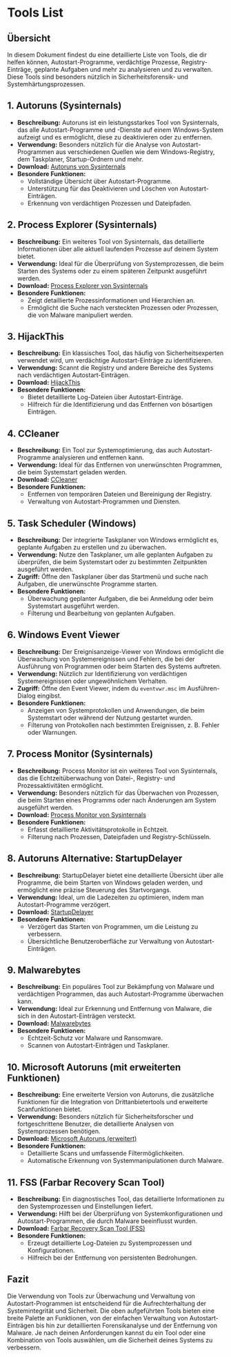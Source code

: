 # Tools List

## Übersicht

In diesem Dokument findest du eine detaillierte Liste von Tools, die dir helfen können, Autostart-Programme, verdächtige Prozesse, Registry-Einträge, geplante Aufgaben und mehr zu analysieren und zu verwalten. Diese Tools sind besonders nützlich in Sicherheitsforensik- und Systemhärtungsprozessen.

## 1. Autoruns (Sysinternals)

- **Beschreibung:** Autoruns ist ein leistungsstarkes Tool von Sysinternals, das alle Autostart-Programme und -Dienste auf einem Windows-System aufzeigt und es ermöglicht, diese zu deaktivieren oder zu entfernen.
- **Verwendung:** Besonders nützlich für die Analyse von Autostart-Programmen aus verschiedenen Quellen wie dem Windows-Registry, dem Taskplaner, Startup-Ordnern und mehr.
- **Download:** [Autoruns von Sysinternals](https://docs.microsoft.com/en-us/sysinternals/downloads/autoruns)
- **Besondere Funktionen:**
  - Vollständige Übersicht über Autostart-Programme.
  - Unterstützung für das Deaktivieren und Löschen von Autostart-Einträgen.
  - Erkennung von verdächtigen Prozessen und Dateipfaden.

## 2. Process Explorer (Sysinternals)

- **Beschreibung:** Ein weiteres Tool von Sysinternals, das detaillierte Informationen über alle aktuell laufenden Prozesse auf deinem System bietet.
- **Verwendung:** Ideal für die Überprüfung von Systemprozessen, die beim Starten des Systems oder zu einem späteren Zeitpunkt ausgeführt werden.
- **Download:** [Process Explorer von Sysinternals](https://docs.microsoft.com/en-us/sysinternals/downloads/process-explorer)
- **Besondere Funktionen:**
  - Zeigt detaillierte Prozessinformationen und Hierarchien an.
  - Ermöglicht die Suche nach versteckten Prozessen oder Prozessen, die von Malware manipuliert werden.

## 3. HijackThis

- **Beschreibung:** Ein klassisches Tool, das häufig von Sicherheitsexperten verwendet wird, um verdächtige Autostart-Einträge zu identifizieren.
- **Verwendung:** Scannt die Registry und andere Bereiche des Systems nach verdächtigen Autostart-Einträgen.
- **Download:** [HijackThis](https://www.trendmicro.com/en_us/forHome/products/hijackthis.html)
- **Besondere Funktionen:**
  - Bietet detaillierte Log-Dateien über Autostart-Einträge.
  - Hilfreich für die Identifizierung und das Entfernen von bösartigen Einträgen.

## 4. CCleaner

- **Beschreibung:** Ein Tool zur Systemoptimierung, das auch Autostart-Programme analysieren und entfernen kann.
- **Verwendung:** Ideal für das Entfernen von unerwünschten Programmen, die beim Systemstart geladen werden.
- **Download:** [CCleaner](https://www.ccleaner.com/)
- **Besondere Funktionen:**
  - Entfernen von temporären Dateien und Bereinigung der Registry.
  - Verwaltung von Autostart-Programmen und Diensten.

## 5. Task Scheduler (Windows)

- **Beschreibung:** Der integrierte Taskplaner von Windows ermöglicht es, geplante Aufgaben zu erstellen und zu überwachen.
- **Verwendung:** Nutze den Taskplaner, um alle geplanten Aufgaben zu überprüfen, die beim Systemstart oder zu bestimmten Zeitpunkten ausgeführt werden.
- **Zugriff:** Öffne den Taskplaner über das Startmenü und suche nach Aufgaben, die unerwünschte Programme starten.
- **Besondere Funktionen:**
  - Überwachung geplanter Aufgaben, die bei Anmeldung oder beim Systemstart ausgeführt werden.
  - Filterung und Bearbeitung von geplanten Aufgaben.

## 6. Windows Event Viewer

- **Beschreibung:** Der Ereignisanzeige-Viewer von Windows ermöglicht die Überwachung von Systemereignissen und Fehlern, die bei der Ausführung von Programmen oder beim Starten des Systems auftreten.
- **Verwendung:** Nützlich zur Identifizierung von verdächtigen Systemereignissen oder ungewöhnlichem Verhalten.
- **Zugriff:** Öffne den Event Viewer, indem du `eventvwr.msc` im Ausführen-Dialog eingibst.
- **Besondere Funktionen:**
  - Anzeigen von Systemprotokollen und Anwendungen, die beim Systemstart oder während der Nutzung gestartet wurden.
  - Filterung von Protokollen nach bestimmten Ereignissen, z. B. Fehler oder Warnungen.

## 7. Process Monitor (Sysinternals)

- **Beschreibung:** Process Monitor ist ein weiteres Tool von Sysinternals, das die Echtzeitüberwachung von Datei-, Registry- und Prozessaktivitäten ermöglicht.
- **Verwendung:** Besonders nützlich für das Überwachen von Prozessen, die beim Starten eines Programms oder nach Änderungen am System ausgeführt werden.
- **Download:** [Process Monitor von Sysinternals](https://docs.microsoft.com/en-us/sysinternals/downloads/procmon)
- **Besondere Funktionen:**
  - Erfasst detaillierte Aktivitätsprotokolle in Echtzeit.
  - Filterung nach Prozessen, Dateipfaden und Registry-Schlüsseln.

## 8. Autoruns Alternative: StartupDelayer

- **Beschreibung:** StartupDelayer bietet eine detaillierte Übersicht über alle Programme, die beim Starten von Windows geladen werden, und ermöglicht eine präzise Steuerung des Startvorgangs.
- **Verwendung:** Ideal, um die Ladezeiten zu optimieren, indem man Autostart-Programme verzögert.
- **Download:** [StartupDelayer](https://www.r2.com.au/software.php)
- **Besondere Funktionen:**
  - Verzögert das Starten von Programmen, um die Leistung zu verbessern.
  - Übersichtliche Benutzeroberfläche zur Verwaltung von Autostart-Einträgen.

## 9. Malwarebytes

- **Beschreibung:** Ein populäres Tool zur Bekämpfung von Malware und verdächtigen Programmen, das auch Autostart-Programme überwachen kann.
- **Verwendung:** Ideal zur Erkennung und Entfernung von Malware, die sich in den Autostart-Einträgen versteckt.
- **Download:** [Malwarebytes](https://www.malwarebytes.com/)
- **Besondere Funktionen:**
  - Echtzeit-Schutz vor Malware und Ransomware.
  - Scannen von Autostart-Einträgen und Taskplaner.

## 10. Microsoft Autoruns (mit erweiterten Funktionen)

- **Beschreibung:** Eine erweiterte Version von Autoruns, die zusätzliche Funktionen für die Integration von Drittanbietertools und erweiterte Scanfunktionen bietet.
- **Verwendung:** Besonders nützlich für Sicherheitsforscher und fortgeschrittene Benutzer, die detaillierte Analysen von Systemprozessen benötigen.
- **Download:** [Microsoft Autoruns (erweitert)](https://docs.microsoft.com/en-us/sysinternals/downloads/autoruns)
- **Besondere Funktionen:**
  - Detaillierte Scans und umfassende Filtermöglichkeiten.
  - Automatische Erkennung von Systemmanipulationen durch Malware.

## 11. FSS (Farbar Recovery Scan Tool)

- **Beschreibung:** Ein diagnostisches Tool, das detaillierte Informationen zu den Systemprozessen und Einstellungen liefert.
- **Verwendung:** Hilft bei der Überprüfung von Systemkonfigurationen und Autostart-Programmen, die durch Malware beeinflusst wurden.
- **Download:** [Farbar Recovery Scan Tool (FSS)](https://www.bleepingcomputer.com/download/farbar-recovery-scan-tool/)
- **Besondere Funktionen:**
  - Erzeugt detaillierte Log-Dateien zu Systemprozessen und Konfigurationen.
  - Hilfreich bei der Entfernung von persistenten Bedrohungen.

## Fazit

Die Verwendung von Tools zur Überwachung und Verwaltung von Autostart-Programmen ist entscheidend für die Aufrechterhaltung der Systemintegrität und Sicherheit. Die oben aufgeführten Tools bieten eine breite Palette an Funktionen, von der einfachen Verwaltung von Autostart-Einträgen bis hin zur detaillierten Forensikanalyse und der Entfernung von Malware. Je nach deinen Anforderungen kannst du ein Tool oder eine Kombination von Tools auswählen, um die Sicherheit deines Systems zu verbessern.

